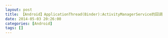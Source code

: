 ```yaml
---
layout: post
title: 【Android】ApplicationThread(Binder):ActivityManagerService的回调接口
date: 2014-05-03 20:26:00
categories: [Android]
tags: []
---
```

    